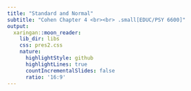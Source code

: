 ```yaml
---
title: "Standard and Normal"
subtitle: "Cohen Chapter 4 <br><br> .small[EDUC/PSY 6600]"
output:
  xaringan::moon_reader:
    lib_dir: libs
    css: pres2.css
    nature:
      highlightStyle: github
      highlightLines: true
      countIncrementalSlides: false
      ratio: '16:9'
---
```

